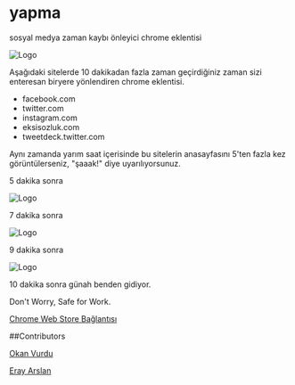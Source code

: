 # yapma
sosyal medya zaman kaybı önleyici chrome eklentisi

![Logo](http://oi61.tinypic.com/30rtkcw.jpg)

Aşağıdaki sitelerde 10 dakikadan fazla zaman geçirdiğiniz zaman sizi enteresan biryere yönlendiren chrome eklentisi.
  - facebook.com
  - twitter.com
  - instagram.com
  - eksisozluk.com
  - tweetdeck.twitter.com

Aynı zamanda yarım saat içerisinde bu sitelerin anasayfasını 5'ten fazla kez görüntülerseniz, "şaaak!" diye uyarılıyorsunuz.

5 dakika sonra

![Logo](http://oi60.tinypic.com/fjnk2w.jpg)

7 dakika sonra

![Logo](http://i59.tinypic.com/2mzzij4.png)

9 dakika sonra

![Logo](http://i62.tinypic.com/9fwgsi.png)

10 dakika sonra günah benden gidiyor.

Don't Worry, Safe for Work.

[Chrome Web Store Bağlantısı](https://chrome.google.com/webstore/detail/kobdknbldcgchenddoejldigbdkholke)

##Contributors

[Okan Vurdu](https://github.com/okanvurdu)

[Eray Arslan](https://github.com/erayarslan)
